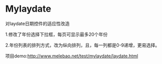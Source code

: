 # Mylaydate
对laydate日期控件的适应性改造

1.修改了年份选择下拉框，每页可显示最多20个年份

2.年份列表的排列方式，改为纵向排列，且，每一列都是0-9递增，更易选择。

项目demo:http://www.melebao.net/test/mylaydate/laydate.html
